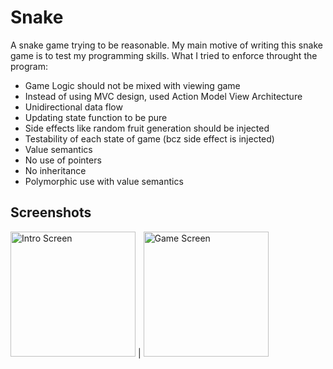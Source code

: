 # Snake

A snake game trying to be reasonable. My main motive of writing this snake game is to test my programming skills.
What I tried to enforce throught the program:

-   Game Logic should not be mixed with viewing game
-   Instead of using MVC design, used Action Model View Architecture
-   Unidirectional data flow
-   Updating state function to be pure
-   Side effects like random fruit generation should be injected
-   Testability of each state of game (bcz side effect is injected)
-   Value semantics
-   No use of pointers
-   No inheritance
-   Polymorphic use with value semantics

## Screenshots

<img src="https://user-images.githubusercontent.com/26287448/157916040-fb58ae13-f1e8-4469-a72d-d31985309f73.png" alt = "Intro Screen" width=200> \| <img src="https://user-images.githubusercontent.com/26287448/157916059-9884628a-f2f2-42d9-a79f-ef0500c68700.png" alt = "Game Screen" width=200>

